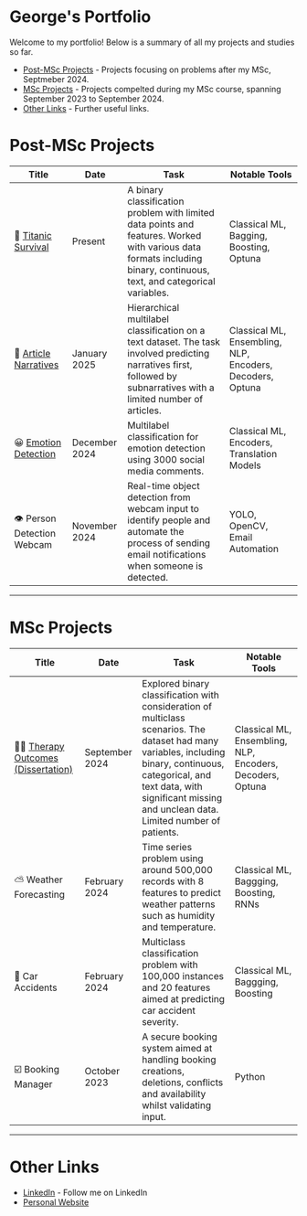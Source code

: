 # George's Portfolio

Welcome to my portfolio! Below is a summary of all my projects and studies so far.

- [Post-MSc Projects](#post-msc-projects) - Projects focusing on problems after my MSc, Septmeber 2024.
- [MSc Projects](#msc-projects) - Projects compelted during my MSc course, spanning September 2023 to September 2024.
- [Other Links](#other-links) - Further useful links.

# Post-MSc Projects

| Title | Date | Task | Notable Tools | 
|---|---|---|---|
| 🚢 [Titanic Survival](https://github.com/georgesnape01/titanic-survival) | Present | A binary classification problem with limited data points and features. Worked with various data formats including binary, continuous, text, and categorical variables. | Classical ML, Bagging, Boosting, Optuna |
| 📰 [Article Narratives](https://github.com/georgesnape01/article-narratives) | January 2025 | Hierarchical multilabel classification on a text dataset. The task involved predicting narratives first, followed by subnarratives with a limited number of articles. | Classical ML, Ensembling, NLP, Encoders, Decoders, Optuna |
| 😀 [Emotion Detection](https://github.com/georgesnape01/emotion-detection) | December 2024 | Multilabel classification for emotion detection using 3000 social media comments. | Classical ML, Encoders, Translation Models |
| 👁 Person Detection Webcam | November 2024 | Real-time object detection from webcam input to identify people and automate the process of sending email notifications when someone is detected. | YOLO, OpenCV, Email Automation |

***

# MSc Projects

| Title | Date | Task | Notable Tools | 
|---|---|---|---|
| 🧑‍🦲 [Therapy Outcomes (Dissertation)](https://github.com/georgesnape01/therapy-outcomes) | September 2024 | Explored binary classification with consideration of multiclass scenarios. The dataset had many variables, including binary, continuous, categorical, and text data, with significant missing and unclean data. Limited number of patients. | Classical ML, Ensembling, NLP, Encoders, Decoders, Optuna |
| ⛅ Weather Forecasting | February 2024 | Time series problem using around 500,000 records with 8 features to predict weather patterns such as humidity and temperature. | Classical ML, Baggging, Boosting, RNNs |
| 🚗 Car Accidents | February 2024 | Multiclass classification problem with 100,000 instances and 20 features aimed at predicting car accident severity. | Classical ML, Baggging, Boosting |
| ☑️ Booking Manager | October 2023 | A secure booking system aimed at handling booking creations, deletions, conflicts and availability whilst validating input. | Python |

***

# Other Links

- [LinkedIn](https://www.linkedin.com/in/george-a-snape/) - Follow me on LinkedIn
- [Personal Website](https://georgesnape01.github.io./portfolio-website)
